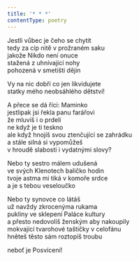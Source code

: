```yaml
---
title: '* * *'
contentType: poetry
---
```


<section>

Jestli vůbec je čeho se chytit  
tedy za cíp nitě v prožraném saku  
jakože Nikdo není onuce  
stažená z uhnívající nohy  
pohozená v smetišti dějin

Vy na nic dobří co jen likvidujete  
statky mého neobsáhlého dětství!

A přece se dá říci: Maminko  
jestlipak jsi řekla panu farářovi  
že mluvíš i o prdeli  
ne když je ti teskno  
ale když hnojíš svou ztenčující se zahrádku  
a stále silná si vypomůžeš  
v hroudě slabosti i vydatnými slovy?

Nebo ty sestro málem udušená  
ve svých Klenotech baličko hodin  
tvoje astma mi tiká v komoře srdce  
a je s tebou veseloučko

Nebo ty synovce co látáš  
už navždy zkrocenýma rukama  
pukliny ve sklepení Paláce kultury  
a přesto nedovolíš ženským aby nakoupily  
mokvající tvarohové taštičky v celofánu  
hněteš těsto sám roztopíš troubu

neboť je Posvícení!

</section>
